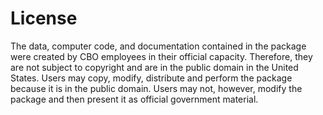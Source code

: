 # License
The data, computer code, and documentation contained in the package were created by CBO
employees in their official capacity. Therefore, they are not subject to copyright and are
in the public domain in the United States. Users may copy, modify, distribute and perform
the package because it is in the public domain. Users may not, however, modify the package
and then present it as official government material.
